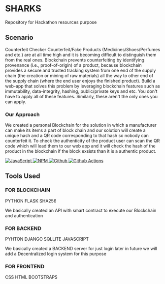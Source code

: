# SHARKS
Repository for Hackathon resources purpose

## Scenario
Counterfeit Checker
Counterfeit/Fake Products (Medicines/Shoes/Perfumes and etc.) are at all time high and it is becoming difficult to distinguish them from the real ones. Blockchain prevents counterfeiting by identifying provenance (i.e., proof-of-origin) of a product, because blockchain provides a secure and trusted tracking system from one end of the supply chain (the creation or mining of raw materials) all the way to other end of the supply chain (where the end user enjoys the finished product).
Build a web-app that solves this problem by leveraging blockchain features such as immutability, data-integrity, hashing, public/private keys and etc. You don't have to apply all of these features. Similarly, these aren't the only ones you can apply.

### Our Approach
We created a personal Blockchain for the solution in which a manufacturer can make its items a part of block chain and our solution  will create a unique hash and a QR code corresponding to that hash so nobody can counterfeit it. To check the authenticity of the product user can scan the QR code which will lead them to our web app and it will check the hash of the product in the blockchain if the block exsists than it is a authentic product.

<p align="left">
 <a href="#">
<img alt="JavaScript" src="https://img.shields.io/badge/Javascript-Javascript?&style=for-the-badge&logo=javascript&logoColor=fff&color=F7DF1E"/>
<img alt="NPM" src="https://img.shields.io/badge/npm-npm?&style=for-the-badge&logo=npm&logoColor=fff&color=CB3837"/>
<img alt="Github" src="https://img.shields.io/badge/Github-Github?&style=for-the-badge&logo=github&logoColor=fff&color=181717"/>
<img alt="Github Actions" src="https://img.shields.io/badge/Github%20Actions-Github%20Actions?&style=for-the-badge&logo=github%20actions&logoColor=fff&color=2088FF"/>


  </a>
</p>


 ## Tools Used
### FOR BLOCKCHAIN
PYTHON 
FLASK
SHA256

We basically created an API with smart contract to execute our Blockchain and authentication

### FOR BACKEND
PYHTON
DJANGO
SQLLITE
JAVASCRIPT

We basically created a BACKEND server for just login later in future we will add a Decentralized login system for this purpose


### FOR FRONTEND 
CSS 
HTML
BOOTSTRAPS



